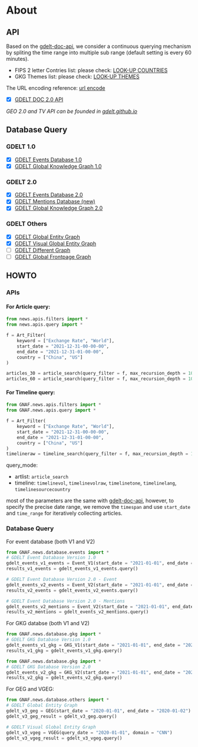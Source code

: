 # About

## API

Based on the [gdelt-doc-api](https://github.com/alex9smith/gdelt-doc-api/), we consider a continuous querying mechanism by spliting the time range into multiple sub range (default setting is every 60 minutes).

* FIPS 2 letter Contries list: please check: [LOOK-UP COUNTRIES](http://data.gdeltproject.org/api/v2/guides/LOOKUP-COUNTRIES.TXT)
* GKG Themes list: please check: [LOOK-UP THEMES](http://data.gdeltproject.org/api/v2/guides/LOOKUP-GKGTHEMES.TXT)

The URL encoding reference: [url encode](https://www.eso.org/~ndelmott/url_encode.html)


 - [x] [GDELT DOC 2.0 API](https://blog.gdeltproject.org/gdelt-doc-2-0-api-debuts/)

*GEO 2.0 and TV API can be founded in [gdelt.github.io](https://gdelt.github.io/)*

## Database Query

### GDELT 1.0

 - [x] [GDELT Events Database 1.0](http://data.gdeltproject.org/events/index.html)
 - [x] [GDELT Global Knowledge Graph 1.0](http://data.gdeltproject.org/gkg/index.html)

### GDELT 2.0

 - [x] [GDELT Events Database 2.0](https://blog.gdeltproject.org/gdelt-2-0-our-global-world-in-realtime/)
 - [x] [GDELT Mentions Database (new)](https://blog.gdeltproject.org/gdelt-2-0-our-global-world-in-realtime/)
 - [x] [GDELT Global Knowledge Graph 2.0](https://blog.gdeltproject.org/gdelt-2-0-our-global-world-in-realtime/)

### GDELT Others
- [x] [GDELT Global Entity Graph](https://blog.gdeltproject.org/announcing-the-global-entity-graph-geg-and-a-new-11-billion-entity-dataset/)
- [x] [GDELT Visual Global Entity Graph](https://blog.gdeltproject.org/what-googles-cloud-video-ai-sees-watching-decade-of-television-news-the-visual-global-entity-graph-2-0/)
- [ ] [GDELT Different Graph](https://blog.gdeltproject.org/announcing-the-gdelt-global-difference-graph-gdg-planetary-scale-change-detection-for-the-global-news-media/)  
- [ ] [GDELT Global Frontpage Graph](https://blog.gdeltproject.org/announcing-gdelt-global-frontpage-graph-gfg/)

## HOWTO

### APIs

#### For Article query:

```python
from news.apis.filters import * 
from news.apis.query import * 

f = Art_Filter(
    keyword = ["Exchange Rate", "World"],
    start_date = "2021-12-31-00-00-00",
    end_date = "2021-12-31-01-00-00",
    country = ["China", "US"]
)

articles_30 = article_search(query_filter = f, max_recursion_depth = 100, time_range = 30)
articles_60 = article_search(query_filter = f, max_recursion_depth = 100, time_range = 60)
```
#### For Timeline query:

```python
from GNAF.news.apis.filters import * 
from GNAF.news.apis.query import * 

f = Art_Filter(
    keyword = ["Exchange Rate", "World"],
    start_date = "2021-12-31-00-00-00",
    end_date = "2021-12-31-01-00-00",
    country = ["China", "US"]
)
timelineraw = timeline_search(query_filter = f, max_recursion_depth = 100, query_mode = "timelinevolraw")
```

query_mode:
* artlist: `article_search`
* timeline: `timelinevol`, `timelinevolraw`, `timelinetone`, `timelinelang`, `timelinesourcecountry`

most of the parameters are the same with [gdelt-doc-api](https://github.com/alex9smith/gdelt-doc-api/), however, to specify the precise date range, we remove the `timespan` and use `start_date` and `time_range` for iteratively collecting articles.


### Database Query

For event database (both V1 and V2)
```python
from GNAF.news.database.events import *
# GDELT Event Database Version 1.0
gdelt_events_v1_events = Event_V1(start_date = "2021-01-01", end_date = "2021-01-02")
results_v1_events = gdelt_events_v1_events.query()

# GDELT Event Database Version 2.0 - Event
gdelt_events_v2_events = Event_V2(start_date = "2021-01-01", end_date = "2021-01-02")
results_v2_events = gdelt_events_v2_events.query()

# GDELT Event Database Version 2.0 - Mentions
gdelt_events_v2_mentions = Event_V2(start_date = "2021-01-01", end_date = "2021-01-02", table = "mentions")
results_v2_mentions = gdelt_events_v2_mentions.query()

```

For GKG databse (both V1 and V2)

```python
from GNAF.news.database.gkg import *
# GDELT GKG Database Version 1.0
gdelt_events_v1_gkg = GKG_V1(start_date = "2021-01-01", end_date = "2021-01-02")
results_v1_gkg = gdelt_events_v1_gkg.query()

from GNAF.news.database.gkg import *
# GDELT GKG Database Version 2.0
gdelt_events_v2_gkg = GKG_V2(start_date = "2021-01-01", end_date = "2021-01-02")
results_v2_gkg = gdelt_events_v2_gkg.query()
```

For GEG and VGEG:

```python
from GNAF.news.database.others import *
# GDELT Global Entity Graph
gdelt_v3_geg = GEG(start_date = "2020-01-01", end_date = "2020-01-02")
gdelt_v3_geg_result = gdelt_v3_geg.query()

# GDELT Visual Global Entity Graph
gdelt_v3_vgeg = VGEG(query_date = "2020-01-01", domain = "CNN")
gdelt_v3_vgeg_result = gdelt_v3_vgeg.query() 
```